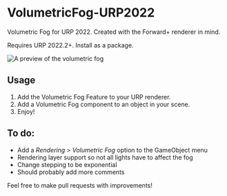 # VolumetricFog-URP2022
Volumetric Fog for URP 2022. Created with the Forward+ renderer in mind.

Requires URP 2022.2+. Install as a package.

![A preview of the volumetric fog](https://i.imgur.com/PROcfWg.png)

## Usage

1. Add the Volumetric Fog Feature to your URP renderer.
2. Add a Volumetric Fog component to an object in your scene.
3. Enjoy!

## To do:

* Add a *Rendering > Volumetric Fog* option to the GameObject menu
* Rendering layer support so not all lights have to affect the fog
* Change stepping to be exponential
* Should probably add more comments

Feel free to make pull requests with improvements!
